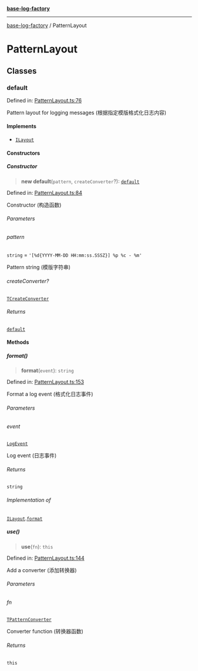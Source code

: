 [**base-log-factory**](index.md)

***

[base-log-factory](index.md) / PatternLayout

# PatternLayout

## Classes

### default

Defined in: [PatternLayout.ts:76](https://github.com/fengxinming/log-base/blob/c30fa7fc98ee6693b6730b597d133b63d7a6f155/packages/base-log-factory/src/PatternLayout.ts#L76)

Pattern layout for logging messages (根据指定模版格式化日志内容)

#### Implements

- [`ILayout`](typings.md#ilayout)

#### Constructors

##### Constructor

> **new default**(`pattern`, `createConverter`?): [`default`](#default)

Defined in: [PatternLayout.ts:84](https://github.com/fengxinming/log-base/blob/c30fa7fc98ee6693b6730b597d133b63d7a6f155/packages/base-log-factory/src/PatternLayout.ts#L84)

Constructor (构造函数)

###### Parameters

###### pattern

`string` = `'[%d{YYYY-MM-DD HH:mm:ss.SSSZ}] %p %c - %m'`

Pattern string (模版字符串)

###### createConverter?

[`TCreateConverter`](typings.md#tcreateconverter)

###### Returns

[`default`](#default)

#### Methods

##### format()

> **format**(`event`): `string`

Defined in: [PatternLayout.ts:153](https://github.com/fengxinming/log-base/blob/c30fa7fc98ee6693b6730b597d133b63d7a6f155/packages/base-log-factory/src/PatternLayout.ts#L153)

Format a log event (格式化日志事件)

###### Parameters

###### event

[`LogEvent`](typings.md#logevent)

Log event (日志事件)

###### Returns

`string`

###### Implementation of

[`ILayout`](typings.md#ilayout).[`format`](typings.md#ilayout#format)

##### use()

> **use**(`fn`): `this`

Defined in: [PatternLayout.ts:144](https://github.com/fengxinming/log-base/blob/c30fa7fc98ee6693b6730b597d133b63d7a6f155/packages/base-log-factory/src/PatternLayout.ts#L144)

Add a converter (添加转换器)

###### Parameters

###### fn

[`TPatternConverter`](typings.md#tpatternconverter)

Converter function (转换器函数)

###### Returns

`this`
